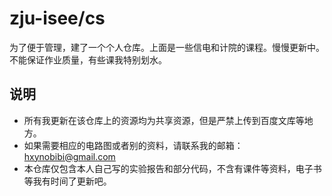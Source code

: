 # zju-isee/cs
为了便于管理，建了一个个人仓库。上面是一些信电和计院的课程。慢慢更新中。不能保证作业质量，有些课我特别划水。

## 说明
- 所有我更新在该仓库上的资源均为共享资源，但是严禁上传到百度文库等地方。
- 如果需要相应的电路图或者别的资料，请联系我的邮箱：hxynobibi@gmail.com
- 本仓库仅包含本人自己写的实验报告和部分代码，不含有课件等资料，电子书等我有时间了更新吧。
